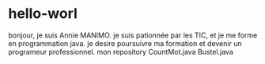 # hello-worl
bonjour,
je suis Annie MANIMO. je suis pationnée par les TIC, et je me forme en programmation java.
je desire poursuivre ma formation et devenir un programeur professionnel.
mon repository
CountMot.java
Bustel.java

